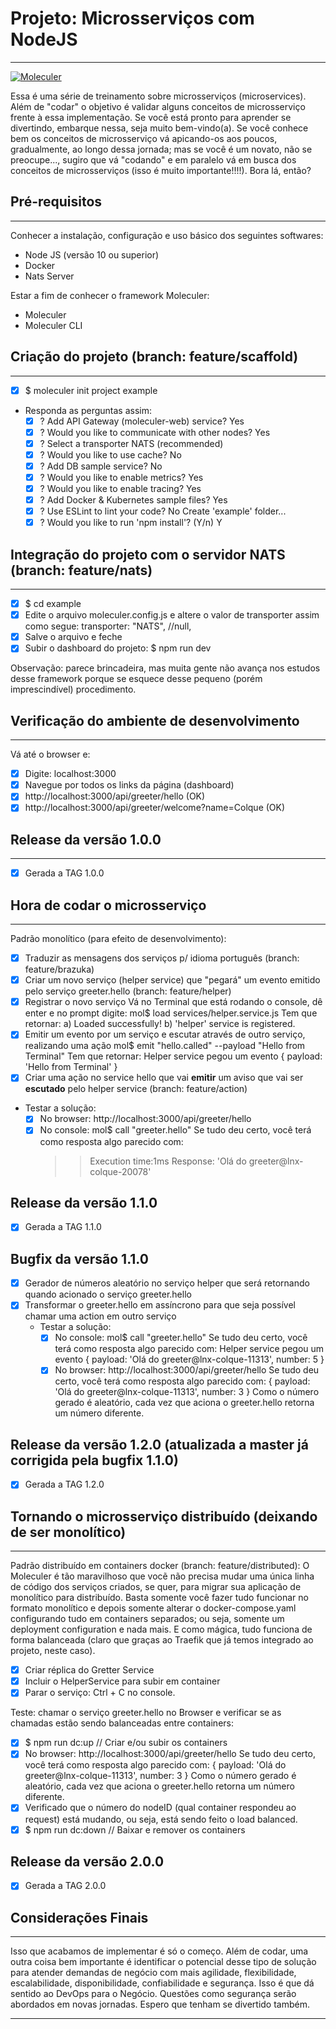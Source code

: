 # Projeto: Microsserviços com NodeJS 
---
[![Moleculer](https://badgen.net/badge/Powered%20by/Moleculer/0e83cd)](https://moleculer.services)

Essa é uma série de treinamento sobre microsserviços (microservices). Além de "codar" o objetivo é validar alguns conceitos de microsserviço frente à essa implementação. Se você está pronto para aprender se divertindo, embarque nessa, seja muito bem-vindo(a). Se você conhece bem os conceitos de microsserviço vá apicando-os aos poucos, gradualmente, ao longo dessa jornada; mas se você é um novato, não se preocupe..., sugiro que vá "codando" e em paralelo vá em busca dos conceitos de microsserviços (isso é muito importante!!!!).
Bora lá, então?


## Pré-requisitos
---
Conhecer a instalação, configuração e uso básico dos seguintes softwares:
  - Node JS (versão 10 ou superior)
  - Docker
  - Nats Server
  
Estar a fim de conhecer o framework Moleculer:
  - Moleculer
  - Moleculer CLI

## Criação do projeto (branch: feature/scaffold)
---
- [x] $ moleculer init project example
- Responda as perguntas assim:
  - [x] ? Add API Gateway (moleculer-web) service? Yes
  - [x] ? Would you like to communicate with other nodes? Yes
  - [x] ? Select a transporter NATS (recommended)
  - [x] ? Would you like to use cache? No
  - [x] ? Add DB sample service? No
  - [x] ? Would you like to enable metrics? Yes
  - [x] ? Would you like to enable tracing? Yes
  - [x] ? Add Docker & Kubernetes sample files? Yes
  - [x] ? Use ESLint to lint your code? No
    Create 'example' folder...
  - [x] ? Would you like to run 'npm install'? (Y/n) Y

## Integração do projeto com o servidor NATS (branch: feature/nats)
---
- [x] $ cd example
- [x] Edite o arquivo moleculer.config.js e altere o valor de transporter assim como segue: 
  transporter: "NATS", //null, 
- [x] Salve o arquivo e feche
- [x] Subir o dashboard do projeto: $ npm run dev

Observação: parece brincadeira, mas muita gente não avança nos estudos desse framework porque se esquece desse pequeno (porém imprescindível) procedimento.

## Verificação do ambiente de desenvolvimento 
---
Vá até o browser e:
  - [x] Digite: localhost:3000
  - [x] Navegue por todos os links da página (dashboard)
  - [x] http://localhost:3000/api/greeter/hello (OK)
  - [x] http://localhost:3000/api/greeter/welcome?name=Colque (OK)

## Release da versão 1.0.0
---
- [x] Gerada a TAG 1.0.0

## Hora de codar o microsserviço
---
Padrão monolítico (para efeito de desenvolvimento): 
  - [x] Traduzir as mensagens dos serviços p/ idioma português (branch: feature/brazuka)
  - [x] Criar um novo serviço (helper service) que "pegará" um evento emitido pelo serviço greeter.hello (branch: feature/helper)
  - [x] Registrar o novo serviço
    Vá no Terminal que está rodando o console, dê enter e no prompt digite: 
    mol$ load services/helper.service.js
    Tem que retornar: 
    a) Loaded successfully! 
    b) 'helper' service is registered.
  - [x] Emitir um evento por um serviço e escutar através de outro serviço, realizando uma ação
    mol$ emit "hello.called" --payload "Hello from Terminal"
    Tem que retornar:
    Helper service pegou um evento
    { payload: 'Hello from Terminal' }
  - [x] Criar uma ação no service hello que vai **emitir** um aviso que vai ser **escutado** pelo helper service (branch: feature/action)
  - Testar a solução:
    - [x] No browser: http://localhost:3000/api/greeter/hello
    - [x] No console: mol$ call "greeter.hello"
    Se tudo deu certo, você terá como resposta algo parecido com:
      >> Execution time:1ms
      >> Response:
      'Olá do greeter@lnx-colque-20078'

## Release da versão 1.1.0
- [x] Gerada a TAG 1.1.0

## Bugfix da versão 1.1.0
- [x] Gerador de números aleatório no serviço helper que será retornando quando acionado o serviço greeter.hello
- [x] Transformar o greeter.hello em assíncrono para que seja possível chamar uma action em outro serviço
  - Testar a solução:
    - [x] No console: mol$ call "greeter.hello"
    Se tudo deu certo, você terá como resposta algo parecido com:
    Helper service pegou um evento
    { payload: 'Olá do greeter@lnx-colque-11313', number: 5 }
    - [x] No browser: http://localhost:3000/api/greeter/hello
    Se tudo deu certo, você terá como resposta algo parecido com:
    { payload: 'Olá do greeter@lnx-colque-11313', number: 3 }
    Como o número gerado é aleatório, cada vez que aciona o greeter.hello retorna um número diferente.

## Release da versão 1.2.0 (atualizada a master já corrigida pela bugfix 1.1.0)
- [x] Gerada a TAG 1.2.0

## Tornando o microsserviço distribuído (deixando de ser monolítico)
---
Padrão distribuído em containers docker (branch: feature/distributed): 
O Moleculer é tão maravilhoso que vocẽ não precisa mudar uma única linha de código dos serviços criados, se quer, para migrar sua aplicação de monolítico para distribuído. Basta somente você fazer tudo funcionar no formato monolítico e depois somente alterar o docker-compose.yaml configurando tudo em containers separados; ou seja, somente um deployment configuration e nada mais. E como mágica, tudo funciona de forma balanceada (claro que graças ao Traefik que já temos integrado ao projeto, neste caso).
  - [x] Criar réplica do Gretter Service
  - [x] Incluir o HelperService para subir em container
  - [x] Parar o serviço: Ctrl + C no console.

Teste: chamar o serviço greeter.hello no Browser e verificar se as chamadas estão sendo balanceadas entre containers:
  - [x] $ npm run dc:up // Criar e/ou subir os containers
  - [x] No browser: http://localhost:3000/api/greeter/hello
  Se tudo deu certo, você terá como resposta algo parecido com:
  { payload: 'Olá do greeter@lnx-colque-11313', number: 3 }
  Como o número gerado é aleatório, cada vez que aciona o greeter.hello retorna um número diferente.
  - [x] Verificado que o número do nodeID (qual container respondeu ao request) está mudando, ou seja, está sendo feito o load balanced.
  - [x] $ npm run dc:down // Baixar e remover os containers

## Release da versão 2.0.0
- [x] Gerada a TAG 2.0.0
  
## Considerações Finais
---
Isso que acabamos de implementar é só o começo. Além de codar, uma outra coisa bem importante é identificar o potencial desse tipo de solução para atender demandas de negócio com mais agilidade, flexibilidade, escalabilidade, disponibilidade, confiabilidade e segurança. Isso é que dá sentido ao DevOps para o Negócio. Questões como segurança serão abordados em novas jornadas. Espero que tenham se divertido também. 

---
